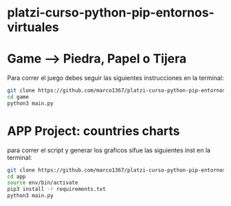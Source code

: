 # platzi-curso-python-pip-entornos-virtuales

# Game --> Piedra, Papel o Tijera

Para correr el juego debes seguir las siguientes instrucciones en la terminal:

```sh
git clone https://github.com/marco1367/platzi-curso-python-pip-entornos-virtuales.git
cd game
python3 main.py
```

# APP Project: countries charts 

para correr el script y generar los graficos sifue las siguientes inst en la terminal:

```sh
git clone https://github.com/marco1367/platzi-curso-python-pip-entornos-virtuales.git
cd app
source env/bin/activate
pip3 install -r requirements.txt
python3 main.py
```